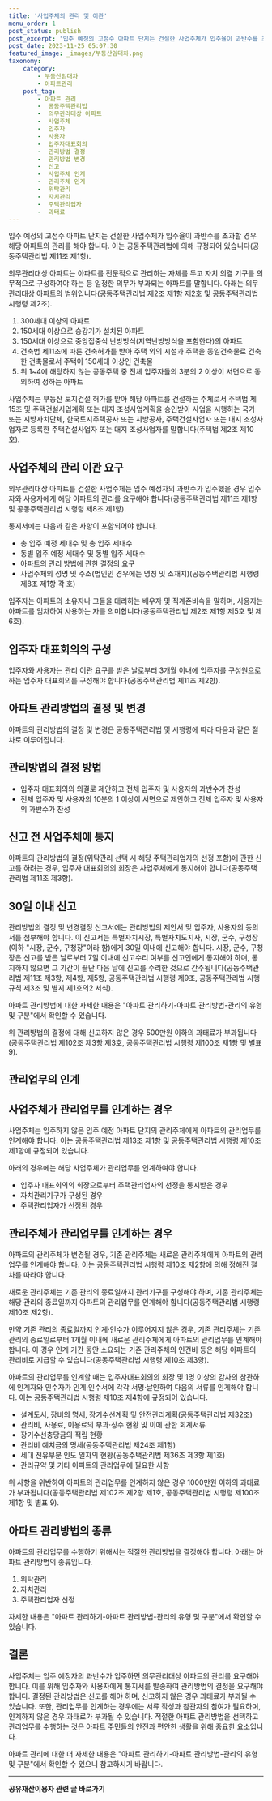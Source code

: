 ```yaml
---
title: '사업주체의 관리 및 이관'
menu_order: 1
post_status: publish
post_excerpt: '입주 예정의 고점수 아파트 단지는 건설한 사업주체가 입주율이 과반수를 초과할 경우 해당 아파트의 관리를 해야 합니다. 이는 공동주택관리법에 의해 규정되어 있습니다 공동주택관리법 제11조 제1항 .'
post_date: 2023-11-25 05:07:30
featured_image: _images/부동산임대차.png
taxonomy:
    category:
        - 부동산임대차
        - 아파트관리
    post_tag:
        - 아파트 관리
        -  공동주택관리법
        -  의무관리대상 아파트
        -  사업주체
        -  입주자
        -  사용자
        -  입주자대표회의
        -  관리방법 결정
        -  관리방법 변경
        -  신고
        -  사업주체 인계
        -  관리주체 인계
        -  위탁관리
        -  자치관리
        -  주택관리업자
        -  과태료
---
```



입주 예정의 고점수 아파트 단지는 건설한 사업주체가 입주율이 과반수를 초과할 경우 해당 아파트의 관리를 해야 합니다. 이는 공동주택관리법에 의해 규정되어 있습니다(공동주택관리법 제11조 제1항).

의무관리대상 아파트는 아파트를 전문적으로 관리하는 자체를 두고 자치 의결 기구를 의무적으로 구성하여야 하는 등 일정한 의무가 부과되는 아파트를 말합니다. 아래는 의무관리대상 아파트의 범위입니다(공동주택관리법 제2조 제1항 제2호 및 공동주택관리법 시행령 제2조).

1. 300세대 이상의 아파트
2. 150세대 이상으로 승강기가 설치된 아파트
3. 150세대 이상으로 중앙집중식 난방방식(지역난방방식을 포함한다)의 아파트
4. 건축법 제11조에 따른 건축허가를 받아 주택 외의 시설과 주택을 동일건축물로 건축한 건축물로서 주택이 150세대 이상인 건축물
5. 위 1~4에 해당하지 않는 공동주택 중 전체 입주자들의 3분의 2 이상이 서면으로 동의하여 정하는 아파트

사업주체는 부동산 토지건설 허가를 받아 해당 아파트를 건설하는 주체로서 주택법 제15조 및 주택건설사업계획 또는 대지 조성사업계획을 승인받아 사업을 시행하는 국가 또는 지방자치단체, 한국토지주택공사 또는 지방공사, 주택건설사업자 또는 대지 조성사업자로 등록한 주택건설사업자 또는 대지 조성사업자를 말합니다(주택법 제2조 제10호).

## 사업주체의 관리 이관 요구

의무관리대상 아파트를 건설한 사업주체는 입주 예정자의 과반수가 입주했을 경우 입주자와 사용자에게 해당 아파트의 관리를 요구해야 합니다(공동주택관리법 제11조 제1항 및 공동주택관리법 시행령 제8조 제1항).

통지서에는 다음과 같은 사항이 포함되어야 합니다.
- 총 입주 예정 세대수 및 총 입주 세대수
- 동별 입주 예정 세대수 및 동별 입주 세대수
- 아파트의 관리 방법에 관한 결정의 요구
- 사업주체의 성명 및 주소(법인인 경우에는 명칭 및 소재지)(공동주택관리법 시행령 제8조 제1항 각 호)

입주자는 아파트의 소유자나 그들을 대리하는 배우자 및 직계존비속을 말하며, 사용자는 아파트를 임차하여 사용하는 자를 의미합니다(공동주택관리법 제2조 제1항 제5호 및 제6호).

## 입주자 대표회의의 구성

입주자와 사용자는 관리 이관 요구를 받은 날로부터 3개월 이내에 입주자를 구성원으로 하는 입주자 대표회의를 구성해야 합니다(공동주택관리법 제11조 제2항).

## 아파트 관리방법의 결정 및 변경

아파트의 관리방법의 결정 및 변경은 공동주택관리법 및 시행령에 따라 다음과 같은 절차로 이루어집니다.

## 관리방법의 결정 방법

- 입주자 대표회의의 의결로 제안하고 전체 입주자 및 사용자의 과반수가 찬성
- 전체 입주자 및 사용자의 10분의 1 이상이 서면으로 제안하고 전체 입주자 및 사용자의 과반수가 찬성

## 신고 전 사업주체에 통지

아파트의 관리방법의 결정(위탁관리 선택 시 해당 주택관리업자의 선정 포함)에 관한 신고를 하려는 경우, 입주자 대표회의의 회장은 사업주체에게 통지해야 합니다(공동주택관리법 제11조 제3항).

## 30일 이내 신고

관리방법의 결정 및 변경결정 신고서에는 관리방법의 제안서 및 입주자, 사용자의 동의서를 첨부해야 합니다. 이 신고서는 특별자치시장, 특별자치도지사, 시장, 군수, 구청장(이하 "시장, 군수, 구청장"이라 함)에게 30일 이내에 신고해야 합니다. 시장, 군수, 구청장은 신고를 받은 날로부터 7일 이내에 신고수리 여부를 신고인에게 통지해야 하며, 통지하지 않으면 그 기간이 끝난 다음 날에 신고를 수리한 것으로 간주됩니다(공동주택관리법 제11조 제3항, 제4항, 제5항, 공동주택관리법 시행령 제9조, 공동주택관리법 시행규칙 제3조 및 별지 제1호의2 서식).

아파트 관리방법에 대한 자세한 내용은 "아파트 관리하기-아파트 관리방법-관리의 유형 및 구분"에서 확인할 수 있습니다.

위 관리방법의 결정에 대해 신고하지 않은 경우 500만원 이하의 과태료가 부과됩니다(공동주택관리법 제102조 제3항 제3호, 공동주택관리법 시행령 제100조 제1항 및 별표 9).

## 관리업무의 인계

## 사업주체가 관리업무를 인계하는 경우

사업주체는 입주하지 않은 입주 예정 아파트 단지의 관리주체에게 아파트의 관리업무를 인계해야 합니다. 이는 공동주택관리법 제13조 제1항 및 공동주택관리법 시행령 제10조 제1항에 규정되어 있습니다.

아래의 경우에는 해당 사업주체가 관리업무를 인계하여야 합니다.
- 입주자 대표회의의 회장으로부터 주택관리업자의 선정을 통지받은 경우
- 자치관리기구가 구성된 경우
- 주택관리업자가 선정된 경우

## 관리주체가 관리업무를 인계하는 경우

아파트의 관리주체가 변경될 경우, 기존 관리주체는 새로운 관리주체에게 아파트의 관리업무를 인계해야 합니다. 이는 공동주택관리법 시행령 제10조 제2항에 의해 정해진 절차를 따라야 합니다.

새로운 관리주체는 기존 관리의 종료일까지 관리기구를 구성해야 하며, 기존 관리주체는 해당 관리의 종료일까지 아파트의 관리업무를 인계해야 합니다(공동주택관리법 시행령 제10조 제2항).

만약 기존 관리의 종료일까지 인계·인수가 이루어지지 않은 경우, 기존 관리주체는 기존 관리의 종료일로부터 1개월 이내에 새로운 관리주체에게 아파트의 관리업무를 인계해야 합니다. 이 경우 인계 기간 동안 소요되는 기존 관리주체의 인건비 등은 해당 아파트의 관리비로 지급할 수 있습니다(공동주택관리법 시행령 제10조 제3항).

아파트의 관리업무를 인계할 때는 입주자대표회의의 회장 및 1명 이상의 감사의 참관하에 인계자와 인수자가 인계·인수서에 각각 서명·날인하여 다음의 서류를 인계해야 합니다. 이는 공동주택관리법 시행령 제10조 제4항에 규정되어 있습니다.

- 설계도서, 장비의 명세, 장기수선계획 및 안전관리계획(공동주택관리법 제32조)
- 관리비, 사용료, 이용료의 부과·징수 현황 및 이에 관한 회계서류
- 장기수선충당금의 적립 현황
- 관리비 예치금의 명세(공동주택관리법 제24조 제1항)
- 세대 전유부분 인도 일자의 현황(공동주택관리법 제36조 제3항 제1호)
- 관리규약 및 기타 아파트의 관리업무에 필요한 사항

위 사항을 위반하여 아파트의 관리업무를 인계하지 않은 경우 1000만원 이하의 과태료가 부과됩니다(공동주택관리법 제102조 제2항 제1호, 공동주택관리법 시행령 제100조 제1항 및 별표 9).

## 아파트 관리방법의 종류

아파트의 관리업무를 수행하기 위해서는 적절한 관리방법을 결정해야 합니다. 아래는 아파트 관리방법의 종류입니다.

1. 위탁관리
2. 자치관리
3. 주택관리업자 선정

자세한 내용은 "아파트 관리하기-아파트 관리방법-관리의 유형 및 구분"에서 확인할 수 있습니다.

## 결론


사업주체는 입주 예정자의 과반수가 입주하면 의무관리대상 아파트의 관리를 요구해야 합니다. 이를 위해 입주자와 사용자에게 통지서를 발송하여 관리방법의 결정을 요구해야 합니다. 결정된 관리방법은 신고를 해야 하며, 신고하지 않은 경우 과태료가 부과될 수 있습니다. 또한, 관리업무를 인계하는 경우에는 서류 작성과 참관자의 참여가 필요하며, 인계하지 않은 경우 과태료가 부과될 수 있습니다. 적절한 아파트 관리방법을 선택하고 관리업무를 수행하는 것은 아파트 주민들의 안전과 편안한 생활을 위해 중요한 요소입니다.

아파트 관리에 대한 더 자세한 내용은 "아파트 관리하기-아파트 관리방법-관리의 유형 및 구분"에서 확인할 수 있으니 참고하시기 바랍니다.
<!-- wp:separator -->
<hr class="wp-block-separator has-alpha-channel-opacity"/>
<!-- /wp:separator -->

<!-- wp:group {"backgroundColor":"base","layout":{"type":"constrained"}} -->
<div class="wp-block-group has-base-background-color has-background"><!-- wp:paragraph {"align":"center","fontSize":"medium"} -->
<p class="has-text-align-center has-large-font-size"><strong>공유재산이용자 관련 글 바로가기</strong></p>
<!-- /wp:paragraph -->


<!-- wp:latest-posts
{"categories":[{"id":1570,"count":19,"description":"","link":"https://uknowlaw.com/category/%ea%b3%b5%ec%9c%a0%ec%9e%ac%ec%82%b0%ec%9d%b4%ec%9a%a9%ec%9e%90/","name":"공유재산이용자","slug":"공유재산이용자","taxonomy":"category","parent":0,"meta":[],"_links":{"self":[{"href":"https://uknowlaw.com/wp-json/wp/v2/categories/1570"}],"collection":[{"href":"https://uknowlaw.com/wp-json/wp/v2/categories"}],"about":[{"href":"https://uknowlaw.com/wp-json/wp/v2/taxonomies/category"}],"wp:post_type":[{"href":"https://uknowlaw.com/wp-json/wp/v2/posts?categories=1570"}],"curies":[{"name":"wp","href":"https://api.w.org/{rel}","templated":true}]}}],"postsToShow":100,"excerptLength":28,"postLayout":"grid","columns":2,"featuredImageAlign":"left","featuredImageSizeSlug":"large","fontSize":"small"} /--></div>
<!-- /wp:group -->